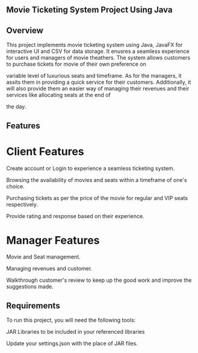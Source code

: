 ## Movie Ticketing System Project Using Java

## Overview

This project implements movie ticketing system using Java, JavaFX for interactive UI and CSV for data storage. It enusres a seamless experience for users and managers of movie theathers. The system allows customers to purchase tickets for movie of their own preference on

variable level of luxurious seats and timeframe. As for the managers, it assits them in providing a quick service for their customers. Additionally, it will also provide them an easier way of managing their revenues and their services like allocating seats at the end of 

the day.

## Features

# Client Features

Create account or Login to experience a seamless ticketing system.

Browsing the availability of movies and seats within a timeframe of one's choice.

Purchasing tickets as per the price of the movie for regular and VIP seats respectively.

Provide rating and response based on their experience.

# Manager Features

Movie and Seat management.

Managing revenues and customer.

Walkthrough customer's review to keep up the good work and improve the suggestions made.

## Requirements

To run this project, you will need the following tools:

JAR Libraries to be included in your referenced libraries

Update your settings.json with the place of JAR files.





